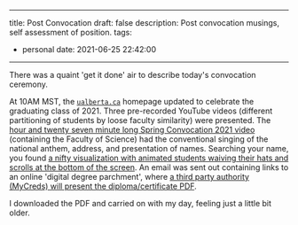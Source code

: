----
title: Post Convocation
draft: false
description: Post convocation musings, self assessment of position.
tags:
  - personal
date: 2021-06-25 22:42:00
----

There was a quaint 'get it done' air to describe today's convocation ceremony.

At 10AM MST, the [`ualberta.ca`](https://ualberta.ca) homepage updated to celebrate the graduating class of 2021.
Three pre-recorded YouTube videos (different partitioning of students by loose faculty similarity) were presented.
The [hour and twenty seven minute long Spring Convocation 2021 video](https://www.youtube.com/watch?v=s0A3dYMQXvA&t=521s) (containing the Faculty of Science) had the conventional singing of the national anthem, address, and presentation of names.
Searching your name, you found [a nifty visualization with animated students waiving their hats and scrolls at the bottom of the screen](https://www.ualberta.ca/convocation/graduates.html?search0=Alexander+Wong&details=alexander-william-wong).
An email was sent out containing links to an online 'digital degree parchment', where [a third party authority (MyCreds) will present the diploma/certificate PDF](https://learner.mycreds.ca/sharelink/c9258ddf-395e-4f17-a60f-36a4f74c2a5a/3fa95fa5-c2d5-47bb-9352-4b966a8464d3).

I downloaded the PDF and carried on with my day, feeling just a little bit older.
